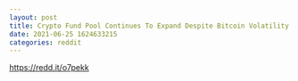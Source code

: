 ```yaml
--- 
layout: post 
title: Crypto Fund Pool Continues To Expand Despite Bitcoin Volatility - new $2.2 billion cryptocurrency-focused fund 
date: 2021-06-25 1624633215 
categories: reddit 
--- 
```

https://redd.it/o7pekk